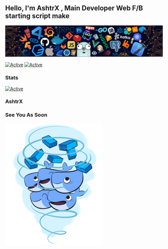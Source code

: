 ## Hello, I'm AshtrX , Main Developer Web F/B starting script make
![](https://github.com/aslakoffi/aslakoffi/blob/master/icons/header_.png)

[![Active](https://img.shields.io/badge/Langages-JS%20/%20Py%20/%20SHELL%20/%20Php/%20TS/%20Java-cyan?style=flat-square)](https://www.github.com/cstif)
[![Active](https://img.shields.io/badge/Discord-CLICK-blue?style=flat-square&logo=discord)](https://discord.gg/V8UUUJMC) 

### Stats

[![Active](https://github-readme-stats.vercel.app/api?username=CSTIF&show_icons=true&theme=dark&count_private=true&hide=prs,issues)](https://www.github.com/CSTIF)

### AshtrX

### See You As Soon

![](https://github.com/aslakoffi/aslakoffi/blob/master/icons/docker.gif)
